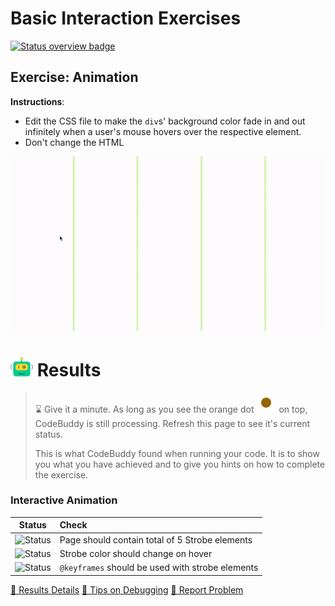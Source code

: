 # Basic Interaction Exercises
[![Status overview badge](../../blob/badges/.github/badges/main/badge.svg)](#-results)


## Exercise: Animation

**Instructions**:

* Edit the CSS file to make the `div`s' background color fade in and out infinitely when a user's mouse hovers over the respective element. 
* Don't change the HTML

![](/assets/strobe.gif)

[//]: # (autograding info start)
# <img src="https://github.com/DCI-EdTech/autograding-setup/raw/main/assets/bot-large.svg" alt="" data-canonical-src="https://github.com/DCI-EdTech/autograding-setup/raw/main/assets/bot-large.svg" height="31" /> Results
> ⌛ Give it a minute. As long as you see the orange dot ![processing](https://raw.githubusercontent.com/DCI-EdTech/autograding-setup/main/assets/processing.svg) on top, CodeBuddy is still processing. Refresh this page to see it's current status.
>
> This is what CodeBuddy found when running your code. It is to show you what you have achieved and to give you hints on how to complete the exercise.


### Interactive Animation

|                 Status                  | Check                                                                                    |
| :-------------------------------------: | :--------------------------------------------------------------------------------------- |
| ![Status](../../blob/badges/.github/badges/main/status0.svg) | Page should contain total of 5 Strobe elements |
| ![Status](../../blob/badges/.github/badges/main/status1.svg) | Strobe color should change on hover |
| ![Status](../../blob/badges/.github/badges/main/status2.svg) | `@keyframes` should be used with strobe elements |



[🔬 Results Details](../../actions)
[🐞 Tips on Debugging](https://github.com/DCI-EdTech/autograding-setup/wiki/How-to-work-with-CodeBuddy)
[📢 Report Problem](https://docs.google.com/forms/d/e/1FAIpQLSfS8wPh6bCMTLF2wmjiE5_UhPiOEnubEwwPLN_M8zTCjx5qbg/viewform?usp=pp_url&entry.652569746=UIB-interaction-animations)


[//]: # (autograding info end)